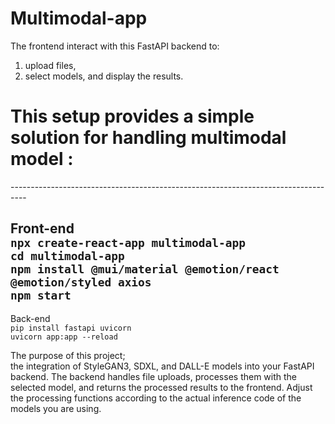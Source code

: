 # Multimodal-app

The frontend  interact with this FastAPI backend to: 
1. upload files, 
2. select models, and display the results.
# This setup provides a simple solution for handling multimodal model :
----------------------------------------------------------------------------------<br>

Front-end<br>
`npx create-react-app multimodal-app` <br>
`cd multimodal-app`<br>
`npm install @mui/material @emotion/react @emotion/styled axios`<br>
`npm start`<br>
----------------------------------------------------------------------------------
Back-end<br>
`pip install fastapi uvicorn`<br>
`uvicorn app:app --reload`<br>

 The purpose of this project;<br>
<h>the integration of StyleGAN3, SDXL, and DALL-E models into your FastAPI backend. The backend handles file uploads, processes them with the selected model, and returns the processed results to the frontend. Adjust the processing functions according to the actual inference code of the models you are using.</h>
